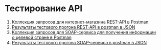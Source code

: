 # Тестирование API
1. <a href="https://www.postman.com/joint-operations-geoscientist-43608754/workspace/test-workspace/collection/33497099-d17300e3-5eeb-446f-b0a7-fce70cf36f73?action=share&creator=33497099&active-environment=33497099-f6670cd1-fef6-458a-9c00-8e53f628f860" target="_blank">Коллекция запросов для интернет-магазина REST-API в Postman</a>
2. <a href="https://github.com/trudoviebudni/api/blob/main/DemoShopping.postman_test_run.json" target="_blank">Результаты тестового прогона REST-API в postman в JSON</a>
3. <a href="https://www.postman.com/joint-operations-geoscientist-43608754/workspace/test-workspace/collection/33497099-cac38357-a61a-4b17-b36b-e366f92161aa?action=share&creator=33497099&active-environment=33497099-f6670cd1-fef6-458a-9c00-8e53f628f860" target="_blank">Коллекция запросов для SOAP-сервиса для получения информации о целевой стране в Postman</a>
3. <a href="https://github.com/trudoviebudni/api/blob/main/SOAP-%D1%81%D0%B5%D1%80%D0%B2%D0%B8%D1%81%20%D0%BF%D0%BE%20%D0%BF%D1%80%D0%B5%D0%B4%D0%BE%D1%81%D1%82%D0%B0%D0%B2%D0%BB%D0%B5%D0%BD%D0%B8%D1%8E%20%D0%B8%D0%BD%D1%84%D0%BE%D1%80%D0%BC%D0%B0%D1%86%D0%B8%D0%B8%20%D0%BE%20%D1%86%D0%B5%D0%BB%D0%B5%D0%B2%D0%BE%D0%B9%20%D1%81%D1%82%D1%80%D0%B0%D0%BD%D0%B5.postman_test_run.json" target="_blank">Результаты тестового прогона SOAP-сервиса в postman в JSON</a>


